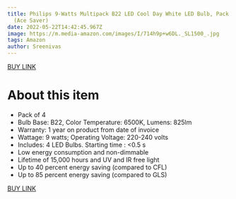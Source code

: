 ```yaml
---
title: Philips 9-Watts Multipack B22 LED Cool Day White LED Bulb, Pack of 4,
  (Ace Saver)
date: 2022-05-22T14:42:45.967Z
image: https://m.media-amazon.com/images/I/714h9p+w6DL._SL1500_.jpg
tags: Amazon
author: Sreenivas
---
```

[BUY LINK](https://amzn.to/3wyLw0E)

<!--StartFragment-->

# About this item

* Pack of 4
* Bulb Base: B22, Color Temperature: 6500K, Lumens: 825lm
* Warranty: 1 year on product from date of invoice
* Wattage: 9 watts; Operating Voltage: 220-240 volts
* Includes: 4 LED Bulbs. Starting time : <0.5 s
* Low energy consumption and non-dimmable
* Lifetime of 15,000 hours and UV and IR free light
* Up to 40 percent energy saving (compared to CFL)
* Up to 85 percent energy saving (compared to GLS)

<!--EndFragment-->

[BUY LINK](https://amzn.to/3wyLw0E)
